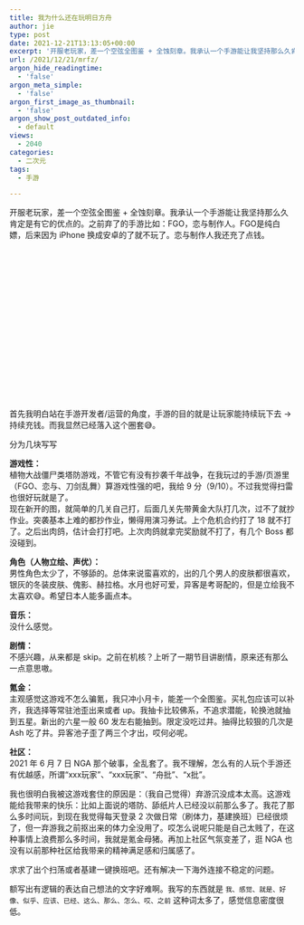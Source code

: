 ```yaml
---
title: 我为什么还在玩明日方舟
author: jie
type: post
date: 2021-12-21T13:13:05+00:00
excerpt: '开服老玩家，差一个空弦全图鉴 + 全蚀刻章。我承认一个手游能让我坚持那么久肯定是有它的优点的。之前弃了的手游比如：FGO，恋与制作人。FGO是纯白嫖，后来因为 iPhone 换成安卓的了就不玩了。恋与制作人我还充了点钱。首先我明白站在手游开发者/运营的角度，手游的目的就是让玩家能持续玩下去 -> 持续充钱。而我显然已经落入这个圈套😅。'
url: /2021/12/21/mrfz/
argon_hide_readingtime:
  - 'false'
argon_meta_simple:
  - 'false'
argon_first_image_as_thumbnail:
  - 'false'
argon_show_post_outdated_info:
  - default
views:
  - 2040
categories:
  - 二次元
tags:
  - 手游

---
```

开服老玩家，差一个空弦全图鉴 + 全蚀刻章。我承认一个手游能让我坚持那么久肯定是有它的优点的。之前弃了的手游比如：FGO，恋与制作人。FGO是纯白嫖，后来因为 iPhone 换成安卓的了就不玩了。恋与制作人我还充了点钱。

<div class="wp-block-image">
  <figure class="aligncenter size-large is-resized">
  
  <div class='fancybox-wrapper lazyload-container-unload' data-fancybox='post-images' href='https://apodized.com/wp-content/uploads/2021/12/20211210165858-1024x461.jpg'>
    <img class="lazyload lazyload-style-1" src="data:image/svg+xml;base64,PCEtLUFyZ29uTG9hZGluZy0tPgo8c3ZnIHdpZHRoPSIxIiBoZWlnaHQ9IjEiIHhtbG5zPSJodHRwOi8vd3d3LnczLm9yZy8yMDAwL3N2ZyIgc3Ryb2tlPSIjZmZmZmZmMDAiPjxnPjwvZz4KPC9zdmc+"  loading="lazy" data-original="https://apodized.com/wp-content/uploads/2021/12/20211210165858-1024x461.jpg" src="data:image/png;base64,iVBORw0KGgoAAAANSUhEUgAAAAEAAAABCAYAAAAfFcSJAAAAAXNSR0IArs4c6QAAAARnQU1BAACxjwv8YQUAAAAJcEhZcwAADsQAAA7EAZUrDhsAAAANSURBVBhXYzh8+PB/AAffA0nNPuCLAAAAAElFTkSuQmCC" alt="" class="wp-image-224" width="596" height="268"  sizes="(max-width: 596px) 100vw, 596px" />
  </div></figure>
</div>

首先我明白站在手游开发者/运营的角度，手游的目的就是让玩家能持续玩下去 -> 持续充钱。而我显然已经落入这个圈套😅。

分为几块写写

**游戏性：**  
植物大战僵尸类塔防游戏，不管它有没有抄袭千年战争，在我玩过的手游/页游里（FGO、恋与、刀剑乱舞）算游戏性强的吧，我给 9 分（9/10）。不过我觉得扫雷也很好玩就是了。  
现在新开的图，就简单的几关自己打，后面几关先带黄金大队打几次，过不了就抄作业。突袭基本上难的都抄作业，懒得用演习券试。上个危机合约打了 18 就不打了。之后出肉鸽，估计会打打吧。上次肉鸽就拿完奖励就不打了，有几个 Boss 都没碰到。

**角色（人物立绘、声优）：**  
男性角色太少了，不够舔的。总体来说蛮喜欢的，出的几个男人的皮肤都很喜欢，银灰的冬装皮肤、傀影、赫拉格。水月也好可爱，异客是考哥配的，但是立绘我不太喜欢😅。希望日本人能多画点本。

**音乐：**  
没什么感觉。

**剧情：**  
不感兴趣，从来都是 skip。之前在机核？上听了一期节目讲剧情，原来还有那么一点意思嗷。

**氪金：**  
主观感觉这游戏不怎么骗氪，我只冲小月卡，能差一个全图鉴。买礼包应该可以补齐，我选择等常驻池歪出来或者 up。我抽卡比较佛系，不追求潜能，轮换池就抽到五星。新出的六星一般 60 发左右能抽到。限定没吃过井。抽得比较狠的几次是 Ash 吃了井。异客池子歪了两三个才出，哎何必呢。

**社区：**  
2021 年 6 月 7 日 NGA 那个破事，全乱套了。我不理解，怎么有的人玩个手游还有优越感，所谓“xxx玩家”、“xxx玩家&#8221;、“舟批”、“x批”。

我也很明白我被这游戏套住的原因是：（我自己觉得）弃游沉没成本太高。这游戏能给我带来的快乐：比如上面说的塔防、舔纸片人已经没以前那么多了。我花了那么多时间玩，到现在我觉得每天登录 2 次做日常（刷体力，基建换班）已经很烦了，但一弃游我之前抠出来的体力全没用了。哎怎么说呢只能是自己太贱了，在这种事情上浪费那么多时间，我就是氪金母猪。再加上社区气氛变差了，逛 NGA 也没有以前那种社区给我带来的精神满足感和归属感了。

求求了出个扫荡或者基建一键换班吧。还有解决一下海外连接不稳定的问题。

<p class="has-small-font-size">
  额写出有逻辑的表达自己想法的文字好难啊。我写的东西就是 <code>我、感觉、就是、好像、似乎、应该、已经、这么、那么、怎么、哎、之前</code> 这种词太多了，感觉信息密度很低。
</p>